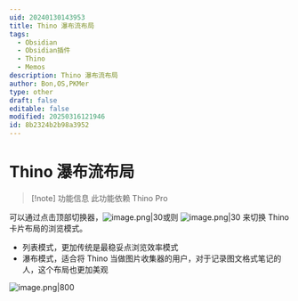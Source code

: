 ```yaml
---
uid: 20240130143953
title: Thino 瀑布流布局
tags:
  - Obsidian
  - Obsidian插件
  - Thino
  - Memos
description: Thino 瀑布流布局
author: Bon,OS,PKMer
type: other
draft: false
editable: false
modified: 20250316121946
id: 8b2324b2b98a3952
---
```


# Thino 瀑布流布局

> [!note] 功能信息
> 此功能依赖 Thino Pro

可以通过点击顶部切换器，![image.png|30](https://cdn.pkmer.cn/images/20240130144321.png!pkmer)或则 ![image.png|30](https://cdn.pkmer.cn/images/20240130144350.png!pkmer) 来切换 Thino 卡片布局的浏览模式。

- 列表模式，更加传统是最稳妥点浏览效率模式
- 瀑布模式，适合将 Thino 当做图片收集器的用户，对于记录图文格式笔记的人，这个布局也更加美观

![image.png|800](https://cdn.pkmer.cn/images/20240130144230.png!pkmer)
